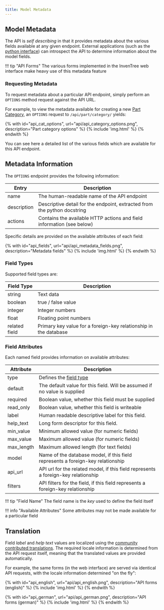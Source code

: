 ```yaml
---
title: Model Metadata
---
```


## Model Metadata

The API is *self describing* in that it provides metadata about the various fields available at any given endpoint. External applications (such as the [python interface](../api/python/python.md)) can introspect the API to determine information about the model fields.

!!! tip "API Forms"
    The various forms implemented in the InvenTree web interface make heavy use of this metadata feature    

### Requesting Metadata

To request metadata about a particular API endpoint, simply perform an `OPTIONS` method request against the API URL.

For example, to view the metadata available for creating a new [Part Category](../part/part.md#part-category), an `OPTIONS` request to `/api/part/category/` yields:

{% with id="api_cat_options", url="api/api_category_options.png", description="Part category options" %}
{% include 'img.html' %}
{% endwith %}

You can see here a detailed list of the various fields which are available for this API endpoint.

## Metadata Information

The `OPTIONS` endpoint provides the following information:

| Entry | Description |
| --- | --- |
| name | The human-readable name of the API endpoint |
| description | Descriptive detail for the endpoint, extracted from the python docstring |
| actions | Contains the available HTTP actions and field information (see below) |

Specific details are provided on the available attributes of each field:

{% with id="api_fields", url="api/api_metadata_fields.png", description="Metadata fields" %}
{% include 'img.html' %}
{% endwith %}

### Field Types

Supported field types are:

| Field Type | Description |
| --- | --- |
| string | Text data |
| boolean | true / false value |
| integer | Integer numbers |
| float | Floating point numbers |
| related field | Primary key value for a foreign-key relationship in the database |

### Field Attributes

Each named field provides information on available attributes:

| Attribute | Description |
| --- | --- |
| type | Defines the [field type](#field-types) |
| default | The default value for this field. Will be assumed if no value is supplied |
| required | Boolean value, whether this field must be supplied |
| read_only | Boolean value, whether this field is writeable |
| label | Human readable descriptive label for this field. |
| help_text | Long form descriptor for this field. |
| min_value | Minimum allowed value (for numeric fields) |
| max_value | Maximum allowed value (for numeric fields) |
| max_length | Maximum allowed length (for text fields) |
| model | Name of the database model, if this field represents a foreign-key relationship |
| api_url | API url for the related model, if this field represents a foreign-key relationship |
| filters | API filters for the field, if this field represents a foreign-key relationship |

!!! tip "Field Name"
    The field name is the *key* used to define the field itself

!!! info "Available Attributes"
    Some attributes may not be made available for a particular field



## Translation

Field *label* and *help text* values are localized using the [community contributed translations](../contribute.md#translation). The required locale information is determined from the API request itself, meaning that the translated values are provided automatically.

For example, the same forms (in the web interface) are served via identical API requests, with the locale information determined "on the fly":

{% with id="api_english", url="api/api_english.png", description="API forms (english)" %}
{% include 'img.html' %}
{% endwith %}

{% with id="api_german", url="api/api_german.png", description="API forms (german)" %}
{% include 'img.html' %}
{% endwith %}

